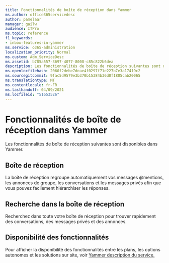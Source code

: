 ```yaml
---
title: Fonctionnalités de boîte de réception dans Yammer
ms.author: office365servicedesc
author: pamelaar
manager: gailw
audience: ITPro
ms.topic: reference
f1_keywords:
- inbox-features-in-yammer
ms.service: o365-administration
localization_priority: Normal
ms.custom: Adm_ServiceDesc
ms.assetid: b785a557-3697-4077-8008-c85c822b6dea
description: Les fonctionnalités de boîte de réception suivantes sont disponibles dans Yammer.
ms.openlocfilehash: 2060f2debe7deae4f0297f71e227b7e3a17419c2
ms.sourcegitcommit: 9fac5d9579e3b370b15384b36d0f1805cab20065
ms.translationtype: MT
ms.contentlocale: fr-FR
ms.lasthandoff: 04/09/2021
ms.locfileid: "51653526"
---
```

# <a name="inbox-features-in-yammer"></a>Fonctionnalités de boîte de réception dans Yammer

Les fonctionnalités de boîte de réception suivantes sont disponibles dans Yammer.
  
## <a name="inbox"></a>Boîte de réception

La boîte de réception regroupe automatiquement vos messages @mentions, les annonces de groupe, les conversations et les messages privés afin que vous pouvez facilement hiérarchiser les réponses.
  
## <a name="inbox-search"></a>Recherche dans la boîte de réception

Recherchez dans toute votre boîte de réception pour trouver rapidement des conversations, des messages privés et des annonces.
  
## <a name="feature-availability"></a>Disponibilité des fonctionnalités

Pour afficher la disponibilité des fonctionnalités entre les plans, les options autonomes et les solutions sur site, voir [Yammer description du service.](yammer-service-description.md)
  

